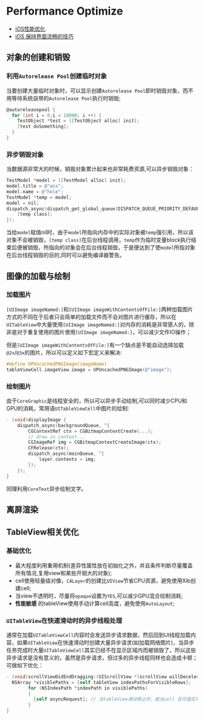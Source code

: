 # Performance Optimize

* [iOS性能优化](http://www.samirchen.com/ios-performance-optimization/)
* [iOS 保持界面流畅的技巧](http://blog.ibireme.com/2015/11/12/smooth_user_interfaces_for_ios/)

## 对象的创建和销毁

### 利用`Autorelease Pool`创建临时对象

当要创建大量临时对象时，可以显示创建`Autorelease Pool`即时销毁对象，而不用等待系统自带的`Autorelease Pool`执行时销毁;

```objectivec
@autoreleasepool {
  for (int i = 0;i < 10000; i ++) {
    TestObject *test = [[TestObject alloc] init];
    [test doSomething];
  }
}
```

### 异步销毁对象

当数据源非常大的时候，销毁对象累计起来也非常耗费资源,可以异步销毁对象：

```objectivec
TestModel *model = [[TestModel alloc] init];
model.title = @"ass";
model.name = @"hole";
TestModel *temp = model;
model = nil;
dispatch_async(dispatch_get_global_queue(DISPATCH_QUEUE_PRIORITY_DEFAULT, 0), ^{
    [temp class];
});
```

当给`model`赋值nil时，由于`model`所指向内存中的实际对象被`temp`强引用，所以该对象不会被销毁，`[temp class]`在后台线程调用，`temp`作为临时变量block执行结束后便被销毁，所指向的对象会在后台线程销毁，于是便达到了使`model`所指对象在后台线程销毁的目的,同时可以避免编译器警告。

## 图像的加载与绘制

### 加载图片

`[UIImage imageNamed:]`和`[UIImage imageWithContentsOfFile:]`两种加载图片方式的不同在于后者只会简单的加载文件而不会对图片进行缓存，所以在`UITableView`中大量使用`[UIImage imageNamed:]`对内存的消耗是非常感人的，除非是对于重复使用的图片使用`[UIImage imageNamed:]`，可以减少文件IO操作；

但是`[UIImage imageWithContentsOfFile:]`有一个缺点是不能自动选择加载`@2x`/`@3x`的图片，所以可以定义如下宏定义来解决:

```objectivec
#define UPUncachedPNGImage(imageName)
tableViewCell.imageView.image = UPUncachedPNGImage(@"image");
```

### 绘制图片

由于`CoreGraphic`是线程安全的，所以可以异步手动绘制,可以同时减少CPU和GPU的消耗，常用语`UITableViewCell`中图片的绘制:

```objectivec
- (void)displayImage {
    dispatch_async(backgroundQueue, ^{
        CGContextRef ctx = CGBitmapContextCreate(...);
        // draw in context...
        CGImageRef img = CGBitmapContextCreateImage(ctx);
        CFRelease(ctx);
        dispatch_async(mainQueue, ^{
            layer.contents = img;
        });
    });
}
```

同理利用`CoreText`异步绘制文字。

## 离屏渲染

## TableView相关优化

### 基础优化

* 最大程度利用重用机制(差异性属性放在初始化之外，并且条件判断尽量覆盖所有情况,复用view和某些开销大的对象);
* cell使用轻量级对像，`CALayer`的创建比`UIView`节省CPU资源，避免使用Xib创建cell;
* 当view不透明时，尽量将`opaque`设置为`YES`,可以减少GPU混合绘制消耗;
* **性能敏感** 的tableView使用手动计算cell高度，避免使用`AutoLayout`;

### `UITableView`在快速滑动时的异步线程处理

通常在加载`UITableViewCell`内容时会发送异步请求数据，然后回到UI线程加载内容，如果`UITableView`在快速滑动时创建大量异步请求(如加载网络图片)，当异步任务完成时大量`UITableViewCell`其实已经不在显示区域内而被销毁了，所以这些异步请求是没有意义的，虽然是异步请求，但过多的异步线程同样也会造成卡顿；
可做如下优化：
```objectivec
- (void)scrollViewDidEndDragging:(UIScrollView *)scrollView willDecelerate:(BOOL)decelerate {
  NSArray *visiblePaths = [self.tableView indexPathsForVisibleRows];
        for (NSIndexPath *indexPath in visiblePaths)
        {
          [self asyncRequest]; // 当tableView滑动停止时，就当cell 在可是区域内才发送异步请求
        }
}

```
